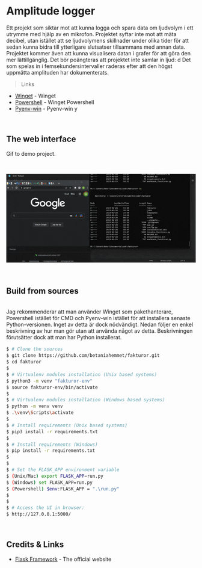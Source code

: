 
# Amplitude logger

Ett projekt som siktar mot att kunna logga och spara data om ljudvolym i ett utrymme med hjälp av en mikrofon. Projektet syftar inte mot att mäta decibel, utan istället att se ljudvolymens skillnader under olika tider för att sedan kunna bidra till ytterligare slutsatser tillsammans med annan data. Projektet kommer även att kunna visualisera datan i grafer för att göra den mer lättillgänglig. Det bör poängteras att projektet inte samlar in ljud: d Det som spelas in i femsekundersintervaller raderas efter att den högst uppmätta amplituden har dokumenterats.
<br />

> Links

- [Winget](https://learn.microsoft.com/en-us/windows/package-manager/winget/) - Winget
- [Powershell](https://winget.run/pkg/Microsoft/PowerShell) - Winget Powershell
- [Pyenv-win](https://pyenv-win.github.io/pyenv-win/) - Pyenv-win
y



<br />

## The web interface

Gif to demo project.

<br />

![Website preview](https://github.com/betaniahemmet/fakturor/blob/main/media/demo.gif)

<br />

## Build from sources


<br />
Jag rekommenderar att man använder Winget som pakethanterare, Powershell istället för CMD och Pyenv-win istället för att installera senaste Python-versionen. Inget av detta är dock nödvändigt. Nedan följer en enkel beskrivning av hur man gör utan att använda något av detta. Beskrivningen förutsätter dock att man har Python installerat.
<br />

```bash
$ # Clone the sources
$ git clone https://github.com/betaniahemmet/fakturor.git
$ cd fakturor
$
$ # Virtualenv modules installation (Unix based systems)
$ python3 -m venv "fakturor-env"
$ source fakturor-env/bin/activate
$
$ # Virtualenv modules installation (Windows based systems)
$ python -m venv venv
$ .\venv\Scripts\activate
$
$ # Install requirements (Unix based systems)
$ pip3 install -r requirements.txt
$
$ # Install requirements (Windows)
$ pip install -r requirements.txt
$
$
$ # Set the FLASK_APP environment variable
$ (Unix/Mac) export FLASK_APP=run.py
$ (Windows) set FLASK_APP=run.py
$ (Powershell) $env:FLASK_APP = ".\run.py"
$
$ 
$ # Access the UI in browser: 
$ http://127.0.0.1:5000/
```

<br />



## Credits & Links

- [Flask Framework](https://www.palletsprojects.com/p/flask/) - The official website


<br />



